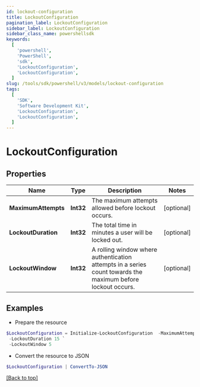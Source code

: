 ```yaml
---
id: lockout-configuration
title: LockoutConfiguration
pagination_label: LockoutConfiguration
sidebar_label: LockoutConfiguration
sidebar_class_name: powershellsdk
keywords:
  [
    'powershell',
    'PowerShell',
    'sdk',
    'LockoutConfiguration',
    'LockoutConfiguration',
  ]
slug: /tools/sdk/powershell/v3/models/lockout-configuration
tags:
  [
    'SDK',
    'Software Development Kit',
    'LockoutConfiguration',
    'LockoutConfiguration',
  ]
---
```


# LockoutConfiguration

## Properties

| Name | Type | Description | Notes |
| --- | --- | --- | --- |
| **MaximumAttempts** | **Int32** | The maximum attempts allowed before lockout occurs. | [optional] |
| **LockoutDuration** | **Int32** | The total time in minutes a user will be locked out. | [optional] |
| **LockoutWindow** | **Int32** | A rolling window where authentication attempts in a series count towards the maximum before lockout occurs. | [optional] |

## Examples

- Prepare the resource

```powershell
$LockoutConfiguration = Initialize-LockoutConfiguration  -MaximumAttempts 5 `
 -LockoutDuration 15 `
 -LockoutWindow 5
```

- Convert the resource to JSON

```powershell
$LockoutConfiguration | ConvertTo-JSON
```

[[Back to top]](#)
